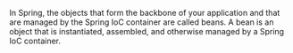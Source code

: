 In Spring, the objects that form the backbone of your application and that are managed by the Spring IoC container are called beans. A bean is an object that is instantiated, assembled, and otherwise managed by a Spring IoC container.
